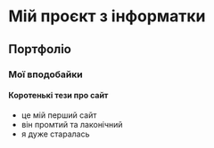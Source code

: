 # Мій проєкт з інформатки
## Портфоліо
### Мої вподобайки
#### Коротенькі тези про сайт
- це мій перший сайт
- він промтий та лаконічний
- я дуже старалась
